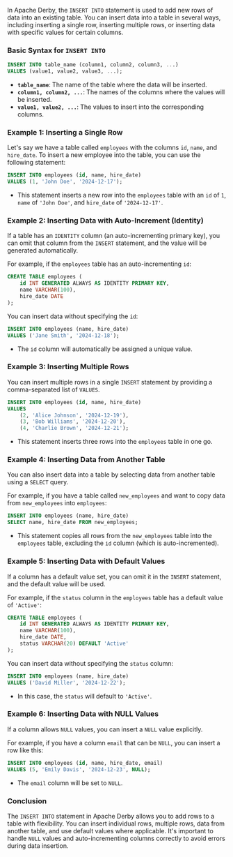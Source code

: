 In Apache Derby, the `INSERT INTO` statement is used to add new rows of data into an existing table. You can insert data into a table in several ways, including inserting a single row, inserting multiple rows, or inserting data with specific values for certain columns. 

### Basic Syntax for `INSERT INTO`
```sql
INSERT INTO table_name (column1, column2, column3, ...)
VALUES (value1, value2, value3, ...);
```
- **`table_name`**: The name of the table where the data will be inserted.
- **`column1, column2, ...`**: The names of the columns where the values will be inserted.
- **`value1, value2, ...`**: The values to insert into the corresponding columns.

### Example 1: Inserting a Single Row
Let's say we have a table called `employees` with the columns `id`, `name`, and `hire_date`. To insert a new employee into the table, you can use the following statement:

```sql
INSERT INTO employees (id, name, hire_date)
VALUES (1, 'John Doe', '2024-12-17');
```
- This statement inserts a new row into the `employees` table with an `id` of `1`, `name` of `'John Doe'`, and `hire_date` of `'2024-12-17'`.

### Example 2: Inserting Data with Auto-Increment (Identity)
If a table has an `IDENTITY` column (an auto-incrementing primary key), you can omit that column from the `INSERT` statement, and the value will be generated automatically.

For example, if the `employees` table has an auto-incrementing `id`:

```sql
CREATE TABLE employees (
    id INT GENERATED ALWAYS AS IDENTITY PRIMARY KEY,
    name VARCHAR(100),
    hire_date DATE
);
```

You can insert data without specifying the `id`:

```sql
INSERT INTO employees (name, hire_date)
VALUES ('Jane Smith', '2024-12-18');
```
- The `id` column will automatically be assigned a unique value.

### Example 3: Inserting Multiple Rows
You can insert multiple rows in a single `INSERT` statement by providing a comma-separated list of `VALUES`.

```sql
INSERT INTO employees (id, name, hire_date)
VALUES
    (2, 'Alice Johnson', '2024-12-19'),
    (3, 'Bob Williams', '2024-12-20'),
    (4, 'Charlie Brown', '2024-12-21');
```
- This statement inserts three rows into the `employees` table in one go.

### Example 4: Inserting Data from Another Table
You can also insert data into a table by selecting data from another table using a `SELECT` query.

For example, if you have a table called `new_employees` and want to copy data from `new_employees` into `employees`:

```sql
INSERT INTO employees (name, hire_date)
SELECT name, hire_date FROM new_employees;
```
- This statement copies all rows from the `new_employees` table into the `employees` table, excluding the `id` column (which is auto-incremented).

### Example 5: Inserting Data with Default Values
If a column has a default value set, you can omit it in the `INSERT` statement, and the default value will be used.

For example, if the `status` column in the `employees` table has a default value of `'Active'`:

```sql
CREATE TABLE employees (
    id INT GENERATED ALWAYS AS IDENTITY PRIMARY KEY,
    name VARCHAR(100),
    hire_date DATE,
    status VARCHAR(20) DEFAULT 'Active'
);
```

You can insert data without specifying the `status` column:

```sql
INSERT INTO employees (name, hire_date)
VALUES ('David Miller', '2024-12-22');
```
- In this case, the `status` will default to `'Active'`.

### Example 6: Inserting Data with NULL Values
If a column allows `NULL` values, you can insert a `NULL` value explicitly.

For example, if you have a column `email` that can be `NULL`, you can insert a row like this:

```sql
INSERT INTO employees (id, name, hire_date, email)
VALUES (5, 'Emily Davis', '2024-12-23', NULL);
```
- The `email` column will be set to `NULL`.

### Conclusion
The `INSERT INTO` statement in Apache Derby allows you to add rows to a table with flexibility. You can insert individual rows, multiple rows, data from another table, and use default values where applicable. It's important to handle `NULL` values and auto-incrementing columns correctly to avoid errors during data insertion.
